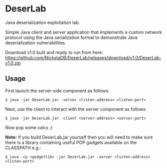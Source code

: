 # DeserLab
Java deserialization exploitation lab.

Simple Java client and server application that implements a custom network protocol using the Java serialization format to demonstrate Java deserialization vulnerabilities.

Download v1.0 built and ready to run from here: https://github.com/NickstaDB/DeserLab/releases/download/v1.0/DeserLab-v1.0.zip

## Usage
First launch the server-side component as follows:

    $ java -jar DeserLab.jar -server <listen-address> <listen-port>

Next, use the client to interact with the server component as follows:

    $ java -jar DeserLab.jar -client <server-address> <server-port>

Now pop some calcs ;)

**Note:** If you build DeserLab.jar yourself then you will need to make sure there is a library containing useful POP gadgets available on the CLASSPATH e.g.:

    $ java -cp <gadgetlib> -jar DeserLab.jar -server <listen-address> <listen-port>
